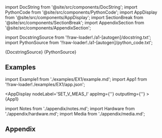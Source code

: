 
[//]: # (Custom component imports)

import DocString from '@site/src/components/DocString';
import PythonCode from '@site/src/components/PythonCode';
import AppDisplay from '@site/src/components/AppDisplay';
import SectionBreak from '@site/src/components/SectionBreak';
import AppendixSection from '@site/src/components/AppendixSection';

[//]: # (Docstring)

import DocstringSource from '!!raw-loader!./a1-[autogen]/docstring.txt';
import PythonSource from '!!raw-loader!./a1-[autogen]/python_code.txt';

<DocString>{DocstringSource}</DocString>
<PythonCode GLink='IO/INSTRUMENTS/SOURCEMETERS/KEITHLEY/24XX/BASIC/SET_V_MEAS_I/SET_V_MEAS_I.py'>{PythonSource}</PythonCode>

<SectionBreak />

    

[//]: # (Examples)

## Examples

import Example1 from './examples/EX1/example.md';
import App1 from '!!raw-loader!./examples/EX1/app.json';



<AppDisplay 
    nodeLabel='SET_V_MEAS_I'
    appImg={''}
    outputImg={''}
    >
    {App1}
</AppDisplay>

<Example1 />

<SectionBreak />
  
    

[//]: # (Appendix)

import Notes from './appendix/notes.md';
import Hardware from './appendix/hardware.md';
import Media from './appendix/media.md';

## Appendix

<AppendixSection index={0} folderPath='nodes/IO/INSTRUMENTS/SOURCEMETERS/KEITHLEY/24XX/BASIC/SET_V_MEAS_I/appendix/'><Notes /></AppendixSection>
<AppendixSection index={1} folderPath='nodes/IO/INSTRUMENTS/SOURCEMETERS/KEITHLEY/24XX/BASIC/SET_V_MEAS_I/appendix/'><Hardware /></AppendixSection>
<AppendixSection index={2} folderPath='nodes/IO/INSTRUMENTS/SOURCEMETERS/KEITHLEY/24XX/BASIC/SET_V_MEAS_I/appendix/'><Media /></AppendixSection>


